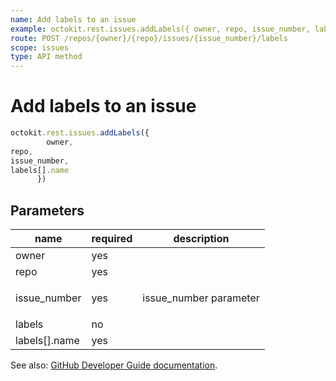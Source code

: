 ```yaml
---
name: Add labels to an issue
example: octokit.rest.issues.addLabels({ owner, repo, issue_number, labels[].name })
route: POST /repos/{owner}/{repo}/issues/{issue_number}/labels
scope: issues
type: API method
---
```


# Add labels to an issue

```js
octokit.rest.issues.addLabels({
        owner,
repo,
issue_number,
labels[].name
      })
```

## Parameters

<table>
  <thead>
    <tr>
      <th>name</th>
      <th>required</th>
      <th>description</th>
    </tr>
  </thead>
  <tbody>
    <tr><td>owner</td><td>yes</td><td>

</td></tr>
<tr><td>repo</td><td>yes</td><td>

</td></tr>
<tr><td>issue_number</td><td>yes</td><td>

issue_number parameter

</td></tr>
<tr><td>labels</td><td>no</td><td>

</td></tr>
<tr><td>labels[].name</td><td>yes</td><td>

</td></tr>
  </tbody>
</table>

See also: [GitHub Developer Guide documentation](https://docs.github.com/rest/reference/issues#add-labels-to-an-issue).
